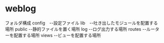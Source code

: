 # weblog

フォルダ構成
config　--設定ファイル
lib　--吐き出したモジュールを配置する場所
public  --静的ファイルを置く場所
log --ログ出力する場所
routes --ルーターを配置する場所
views --ビューを配置する場所